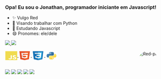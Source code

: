 ### Opa! Eu sou o Jonathan, programador iniciante em Javascript!

- ✨ Vulgo Red
- 🔭 Visando trabalhar com Python
- 🌱 Estudando Javascript
- 😄 Pronomes: ele/dele

<div>
  <a href="https://github.com/Red0Dev">
  <img height="180em" src="https://github-readme-stats.vercel.app/api?username=Red0Dev&show_icons=true&theme=aura_dark"/>
  <img height="180em" src="https://github-readme-stats.vercel.app/api/top-langs/?username=Red0Dev&layout=compact&theme=aura_dark"/>
</div>

<div style="display: inline_block"><br>
  <img align="center" alt="Red-Js" height="30" width="40" src="https://raw.githubusercontent.com/devicons/devicon/master/icons/javascript/javascript-plain.svg">
  <img align="center" alt="Red-Ts" height="30" width="40"  src="https://raw.githubusercontent.com/devicons/devicon/master/icons/html5/html5-original.svg">
  <img align="center" alt="Red-CSS" height="30" width="40" src="https://raw.githubusercontent.com/devicons/devicon/master/icons/css3/css3-original.svg">
  <img align="center" alt="Red-Python" height="30" width="40" src="https://raw.githubusercontent.com/devicons/devicon/master/icons/python/python-original.svg">
  <img align="right" alt="Red-pic" height="150" style="border-radius:50px;" 
 src="https://cdn.discordapp.com/attachments/810557060198563910/1072640932295487528/Helltaker_Icon.png">
</div>

##
 
<div> 
  <a href="https://codepen.io/Red0Dev" target="_blank"><img src="https://img.shields.io/badge/Codepen-000000?style=for-the-badge&logo=codepen&logoColor=white" target="_blank"></a>
    <a href="https://instagram.com/red0dev" target="_blank"><img src="https://img.shields.io/badge/-Instagram-%23E4405F?style=for-the-badge&logo=instagram&logoColor=white" target="_blank"></a>
  <a href="https://twitter.com/Red0Dev" target="_blank"><img src="https://img.shields.io/badge/Twitter-1DA1F2?style=for-the-badge&logo=twitter&logoColor=white" target="_blank"></a>
    <a href = "mailto:jonathangabsfarias@gmail.com"><img src="https://img.shields.io/badge/-Gmail-%23333?style=for-the-badge&logo=gmail&logoColor=white" target="_blank"></a>
    <a href="https://www.linkedin.com/in/jonathan-gabriel-034131265/" target="_blank"><img src="https://img.shields.io/badge/-LinkedIn-%230077B5?style=for-the-badge&logo=linkedin&logoColor=white" target="_blank"></a> 
  
</div>
